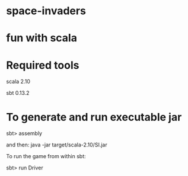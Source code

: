 space-invaders
==========
# fun with scala

Required tools
==========
scala 2.10

sbt 0.13.2

To generate and run executable jar
=======================
sbt> assembly

and then: java -jar target/scala-2.10/SI.jar

To run the game from within sbt:

sbt> run Driver
